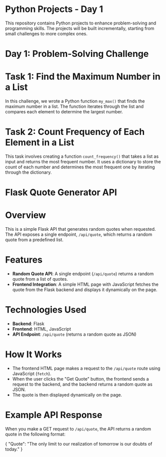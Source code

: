 # Python Projects - Day 1

This repository contains Python projects to enhance problem-solving and programming skills. The projects will be built incrementally, starting from small challenges to more complex ones.

# Day 1: Problem-Solving Challenge

# Task 1: Find the Maximum Number in a List

In this challenge, we wrote a Python function `my_max()` that finds the maximum number in a list. The function iterates through the list and compares each element to determine the largest number.

# Task 2: Count Frequency of Each Element in a List

This task involves creating a function `count_frequency()` that takes a list as input and returns the most frequent number. It uses a dictionary to store the count of each number and determines the most frequent one by iterating through the dictionary.


# Flask Quote Generator API

# Overview

This is a simple Flask API that generates random quotes when requested. The API exposes a single endpoint, `/api/quote`, which returns a random quote from a predefined list.

# Features

- **Random Quote API**: A single endpoint (`/api/quote`) returns a random quote from a list of quotes.
- **Frontend Integration**: A simple HTML page with JavaScript fetches the quote from the Flask backend and displays it dynamically on the page.

# Technologies Used

- **Backend**: Flask
- **Frontend**: HTML, JavaScript
- **API Endpoint**: `/api/quote` (returns a random quote as JSON)


# How It Works

- The frontend HTML page makes a request to the `/api/quote` route using JavaScript (`fetch`).
- When the user clicks the "Get Quote" button, the frontend sends a request to the backend, and the backend returns a random quote as JSON.
- The quote is then displayed dynamically on the page.

# Example API Response

When you make a GET request to `/api/quote`, the API returns a random quote in the following format:

{
  "Quote": "The only limit to our realization of tomorrow is our doubts of today."
}
